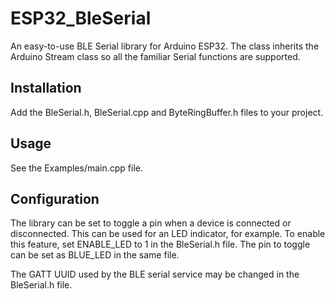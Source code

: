 # ESP32_BleSerial
An easy-to-use BLE Serial library for Arduino ESP32.
The class inherits the Arduino Stream class so all the familiar Serial functions are supported.

## Installation
Add the BleSerial.h, BleSerial.cpp and ByteRingBuffer.h files to your project.

## Usage
See the Examples/main.cpp file.

## Configuration
The library can be set to toggle a pin when a device is connected or disconnected. This can be used for an LED indicator, for example. To enable this feature, set ENABLE_LED to 1 in the BleSerial.h file. The pin to toggle can be set as BLUE_LED in the same file.

The GATT UUID used by the BLE serial service may be changed in the BleSerial.h file.

